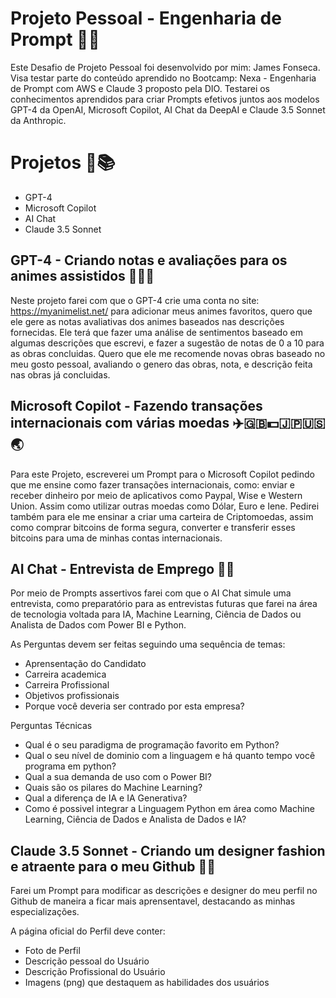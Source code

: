 # Projeto Pessoal - Engenharia de Prompt 👷📝

Este Desafio de Projeto Pessoal foi desenvolvido por mim: James Fonseca. Visa testar parte do conteúdo aprendido no Bootcamp: Nexa - Engenharia de Prompt com AWS  e Claude 3 proposto pela DIO. Testarei os conhecimentos aprendidos para criar Prompts efetivos juntos aos modelos GPT-4 da OpenAI, Microsoft Copilot, AI Chat da DeepAI e Claude 3.5 Sonnet da Anthropic.

# Projetos 📃📚 
* GPT-4
* Microsoft Copilot
* AI Chat
* Claude 3.5 Sonnet

## GPT-4 - Criando notas e avaliações para os animes assistidos 📝🎌🎥

Neste projeto farei com que o GPT-4 crie uma conta no site: https://myanimelist.net/ para adicionar meus animes favoritos, quero que ele gere as notas avaliativas dos animes baseados nas descrições fornecidas. Ele terá que fazer uma análise de sentimentos baseado  em algumas descrições que escrevi, e fazer a sugestão de notas de 0 a 10 para as obras concluidas. Quero que ele me recomende novas obras baseado no meu gosto pessoal, avaliando o genero das obras, nota, e descrição feita nas obras já concluidas.

## Microsoft Copilot - Fazendo transações internacionais com várias moedas ✈️🇬🇧💵🇯🇵🇺🇸🌏

Para este Projeto, escreverei um Prompt para o Microsoft Copilot pedindo que me ensine como fazer transações internacionais, como: enviar e receber dinheiro por meio de aplicativos como Paypal, Wise e Western Union. Assim como utilizar outras moedas como Dólar, Euro e Iene. Pedirei também para ele me ensinar a criar uma carteira de Criptomoedas, assim como comprar bitcoins de forma segura, converter e transferir esses bitcoins para uma de minhas contas internacionais.

## AI Chat - Entrevista de Emprego 👔💼

Por meio de Prompts assertivos farei com que o AI Chat simule uma entrevista, como preparatório para as entrevistas futuras que farei na área de tecnologia voltada para IA, Machine Learning, Ciência de Dados ou Analista de Dados com Power BI e Python.

As Perguntas devem ser feitas seguindo uma sequência de temas:
* Aprensentação do Candidato
* Carreira academica
* Carreira Profissional
* Objetivos profissionais
* Porque você deveria ser contrado por esta empresa?

Perguntas Técnicas
* Qual é o seu paradigma de programação favorito em Python?
* Qual o seu nível de dominio com a linguagem e há quanto tempo você programa em python?
* Qual a sua demanda de uso com o Power BI?
* Quais são os pilares do Machine Learning?
* Qual a diferença de IA e IA Generativa?
* Como é possivel integrar a Linguagem Python em área como Machine Learning, Ciência de Dados e Analista de Dados e IA?

## Claude 3.5 Sonnet - Criando um designer fashion e atraente para o meu Github 🎨😺

Farei um Prompt para modificar as descrições e designer do meu perfil no Github de maneira a ficar mais aprensentavel, destacando as minhas especializações.

A página oficial do Perfil deve conter:
* Foto de Perfil
* Descrição pessoal do Usuário
* Descrição Profissional do Usuário
* Imagens (png) que destaquem as habilidades dos usuários

